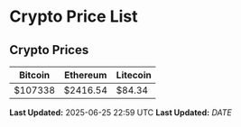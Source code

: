 # Crypto Price List

## Crypto Prices
| Bitcoin | Ethereum | Litecoin |
| ------- | -------- | -------- |
| $107338 | $2416.54 | $84.34 |
**Last Updated:** 2025-06-25 22:59 UTC
**Last Updated:** $DATE$
